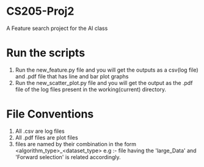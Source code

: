 # CS205-Proj2
A Feature search project for the AI class


# Run the scripts
1. Run the new_feature.py file and you will get the outputs as a csv(log file) and .pdf file that has line and bar plot graphs
2. Run the new_scatter_plot.py file and you will get the output as the .pdf file of the log files present in the working(current) directory.

# File Conventions
1. All .csv are log files
2. All .pdf files are plot files
3. files are named by their combination in the form <algorithm_type>_<dataset_type> e.g :- file having the 'large_Data' and 'Forward selection' is related accordingly.
